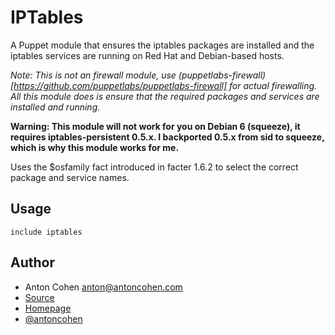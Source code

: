 # IPTables #

A Puppet module that ensures the iptables packages are installed and the
iptables services are running on Red Hat and Debian-based hosts.

*Note: This is not an firewall module, use 
(puppetlabs-firewall)[https://github.com/puppetlabs/puppetlabs-firewall]
for actual firewalling. All this module does is ensure that the required
packages and services are installed and running.*

**Warning: This module will not work for you on Debian 6 (squeeze),
it requires iptables-persistent 0.5.x. I backported 0.5.x from sid to
squeeze, which is why this module works for me.**

Uses the $osfamily fact introduced in facter 1.6.2 to select the correct
package and service names.

## Usage ##

    include iptables

## Author ##

* Anton Cohen <anton@antoncohen.com>
* [Source](https://github.com/antoncohen/puppet-iptables)
* [Homepage](http://www.antoncohen.com/)
* [@antoncohen](http://twitter.com/antoncohen)
